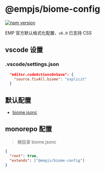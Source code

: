 # @empjs/biome-config
[![npm version][npm-version-src]][npm-version-href]

EMP 官方默认格式化配置、`v6.0` 已支持 CSS

## vscode 设置
### .vscode/settings.json 
```json
  "editor.codeActionsOnSave": {
    "source.fixAll.biome": "explicit"
  }
```

## 默认配置 
+ [biome.jsonc](./biome.jsonc)

## monorepo 配置 
> 根目录 biome.jsonc
```json
{
  "root": true,
  "extends": ["@empjs/biome-config"]
}

```


[npm-version-src]: https://img.shields.io/npm/v/@empjs/biome-config?style=flat&colorA=18181B&colorB=F0DB4F
[npm-version-href]: https://npmjs.com/package/@empjs/biome-config